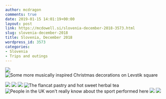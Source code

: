 ```yaml
---
author: mcdragon
comments: true
date: 2019-01-15 14:01:19+00:00
layout: post
link: https://mcdowell.si/slovenia-december-2018-3573.html
slug: slovenia-december-2018
title: Slovenia, December 2018
wordpress_id: 3573
categories:
- Slovenia
- Trips and outings
---
```

![](https://img.mcdowell.si/2018/12/2018-12-24-21.03.03-1-1024x576.jpg)
![Some more musically inspired Christmas decorations on Levstik square](https://img.mcdowell.si/2018/12/2018-12-24-20.50.52-1-1024x576.jpg "Some more musically inspired Christmas decorations on Levstik square")

![](https://img.mcdowell.si/2018/12/2018-12-24-20.26.44-1024x576.jpg)
![](https://img.mcdowell.si/2018/12/2018-12-24-20.25.37-1024x576.jpg)
![](https://img.mcdowell.si/2018/12/2018-12-24-15.47.15-1024x576.jpg)
![The flancat pastry and hot sweet herbal tea](https://img.mcdowell.si/2018/12/2018-12-24-15.32.47-1-1024x576.jpg "The 'flancat' pastry and hot sweet herbal tea")
![People in the UK won't really know about the sport performed here](https://img.mcdowell.si/2018/12/2018-12-24-14.23.54-1-1024x576.jpg "People in the UK won't really know about the sport performed here")
![](https://img.mcdowell.si/2018/12/2018-12-24-14.17.16-1024x576.jpg)
![](https://img.mcdowell.si/2018/12/2018-12-25-08.19.22-2-1-1024x543.jpg)

